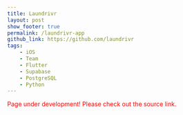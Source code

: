 ```yaml
---
title: Laundrivr
layout: post
show_footer: true
permalink: /laundrivr-app
github_link: https://github.com/laundrivr
tags: 
    - iOS
    - Team
    - Flutter
    - Supabase
    - PostgreSQL
    - Python
---
```


<span style="color: red">Page under development! Please check out the source link.</span>